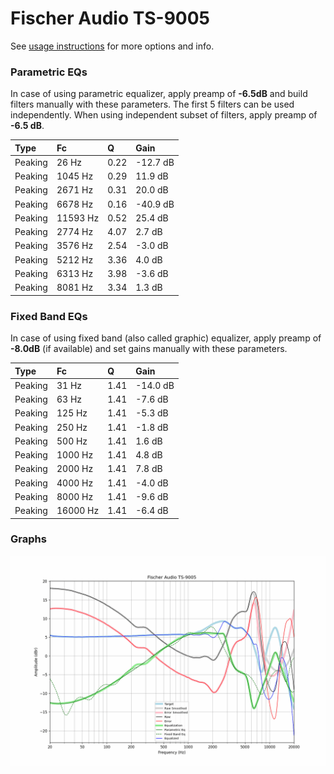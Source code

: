 # Fischer Audio TS-9005
See [usage instructions](https://github.com/jaakkopasanen/AutoEq#usage) for more options and info.

### Parametric EQs
In case of using parametric equalizer, apply preamp of **-6.5dB** and build filters manually
with these parameters. The first 5 filters can be used independently.
When using independent subset of filters, apply preamp of **-6.5 dB**.

| Type    | Fc       |    Q | Gain     |
|:--------|:---------|:-----|:---------|
| Peaking | 26 Hz    | 0.22 | -12.7 dB |
| Peaking | 1045 Hz  | 0.29 | 11.9 dB  |
| Peaking | 2671 Hz  | 0.31 | 20.0 dB  |
| Peaking | 6678 Hz  | 0.16 | -40.9 dB |
| Peaking | 11593 Hz | 0.52 | 25.4 dB  |
| Peaking | 2774 Hz  | 4.07 | 2.7 dB   |
| Peaking | 3576 Hz  | 2.54 | -3.0 dB  |
| Peaking | 5212 Hz  | 3.36 | 4.0 dB   |
| Peaking | 6313 Hz  | 3.98 | -3.6 dB  |
| Peaking | 8081 Hz  | 3.34 | 1.3 dB   |

### Fixed Band EQs
In case of using fixed band (also called graphic) equalizer, apply preamp of **-8.0dB**
(if available) and set gains manually with these parameters.

| Type    | Fc       |    Q | Gain     |
|:--------|:---------|:-----|:---------|
| Peaking | 31 Hz    | 1.41 | -14.0 dB |
| Peaking | 63 Hz    | 1.41 | -7.6 dB  |
| Peaking | 125 Hz   | 1.41 | -5.3 dB  |
| Peaking | 250 Hz   | 1.41 | -1.8 dB  |
| Peaking | 500 Hz   | 1.41 | 1.6 dB   |
| Peaking | 1000 Hz  | 1.41 | 4.8 dB   |
| Peaking | 2000 Hz  | 1.41 | 7.8 dB   |
| Peaking | 4000 Hz  | 1.41 | -4.0 dB  |
| Peaking | 8000 Hz  | 1.41 | -9.6 dB  |
| Peaking | 16000 Hz | 1.41 | -6.4 dB  |

### Graphs
![](./Fischer%20Audio%20TS-9005.png)